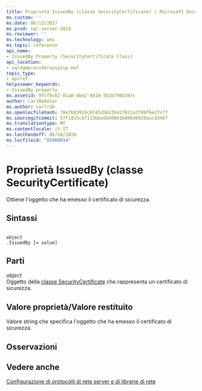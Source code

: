 ```yaml
---
title: Proprietà IssuedBy (classe SecurityCertificate) | Microsoft Docs
ms.custom: ''
ms.date: 06/13/2017
ms.prod: sql-server-2014
ms.reviewer: ''
ms.technology: wmi
ms.topic: reference
api_name:
- IssuedBy Property (SecurityCertificate Class)
api_location:
- sqlmgmproviderxpsp2up.mof
topic_type:
- apiref
helpviewer_keywords:
- IssuedBy property
ms.assetid: 9fcf9c62-01a8-4be2-9d10-5b1b796b397c
author: CarlRabeler
ms.author: carlrab
ms.openlocfilehash: 78efb03924c07452b623b427021a3f89f6e2fc7f
ms.sourcegitcommit: 57f1d15c67113bbadd40861b886d6929aacd3467
ms.translationtype: MT
ms.contentlocale: it-IT
ms.lasthandoff: 06/18/2020
ms.locfileid: "85060014"
---
```

# <a name="issuedby-property-securitycertificate-class"></a>Proprietà IssuedBy (classe SecurityCertificate)
  Ottiene l'oggetto che ha emesso il certificato di sicurezza.  
  
## <a name="syntax"></a>Sintassi  
  
```  
  
object  
.IssuedBy [= value]  
```  
  
## <a name="parts"></a>Parti  
 *object*  
 Oggetto della [classe SecurityCertificate](securitycertificate-class.md) che rappresenta un certificato di sicurezza.  
  
## <a name="property-valuereturn-value"></a>Valore proprietà/Valore restituito  
 Valore string che specifica l'oggetto che ha emesso il certificato di sicurezza.  
  
## <a name="remarks"></a>Osservazioni  
  
## <a name="see-also"></a>Vedere anche  
 [Configurazione di protocolli di rete server e di librerie di rete](https://msdn.microsoft.com/library/ms177485\(v=sql.100\).aspx)  
  
  
